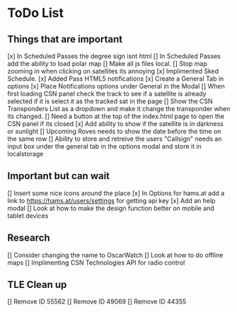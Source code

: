 # ToDo List

## Things that are important
[x] In Scheduled Passes the degree sign isnt html
[] In Scheduled Passes add the ability to load polar map
[] Make all js files local.
[] Stop map zooming in when clicking on satellites its annoying
[x] Implimented Sked Schedule.
[x] Added Pass HTML5 notifications
[x] Create a General Tab in options
[x] Place Notifications options under General in the Modal
[] When first loading CSN panel check the track to see if a satellite is already selected if it is select it as the tracked sat in the page
[] Show the CSN Transponders List as a dropdown and make it change the transponder when its changed.
[] Need a button at the top of the index.html page to open the CSN panel if its closed
[x] Add ability to show if the satellite is in darkness or sunlight
[] Upcoming Roves needs to show the date before the time on the same row
[] Ability to store and retreive the users "Callsign" needs an input box under the general tab in the options modal and store it in localstorage

## Important but can wait
[] Insert some nice icons around the place
[x] In Options for hams.at add a link to https://hams.at/users/settings for getting api key
[x] Add an help modal 
[] Look at how to make the design function better on mobile and tablet devices

## Research
[] Consider changing the name to OscarWatch
[] Look at how to do offline maps
[] Implimenting CSN Technologies API for radio control

## TLE Clean up 

[] Remove ID 55562
[] Remove ID 49069
[] Remove ID 44355